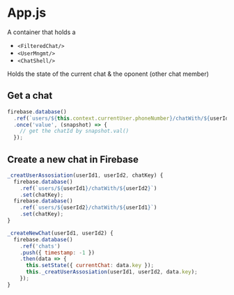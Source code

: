 # App.js

A container that holds a 
* `<FilteredChat/>`
* `<UserMngmt/>`
* `<ChatShell/>`

Holds the state of the current chat & the oponent (other chat member)

## Get a chat
```javascript
firebase.database()
  .ref(`users/${this.context.currentUser.phoneNumber}/chatWith/${userId}`)
  .once('value', (snapshot) => {
    // get the chatId by snapshot.val() 
  });
```

## Create a new chat in Firebase

```javascript
_creatUserAssosiation(userId1, userId2, chatKey) {
  firebase.database()
    .ref(`users/${userId1}/chatWith/${userId2}`)
    .set(chatKey);
  firebase.database()
    .ref(`users/${userId2}/chatWith/${userId1}`)
    .set(chatKey);
}

_createNewChat(userId1, userId2) {
  firebase.database()
    .ref('chats')
    .push({ timestamp: -1 })
    .then(data => {
      this.setState({ currentChat: data.key });
      this._creatUserAssosiation(userId1, userId2, data.key);
    });
}
```

